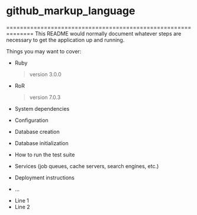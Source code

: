# github_markup_language


==============================================================
This README would normally document whatever steps are necessary to get the
application up and running.

Things you may want to cover:

* Ruby
  > version 3.0.0
* RoR
  > version 7.0.3
* System dependencies

* Configuration

* Database creation

* Database initialization

* How to run the test suite

* Services (job queues, cache servers, search engines, etc.)

* Deployment instructions

* ...

<ul>
<li>Line 1</li>
<li>Line 2</li>
</ul>
